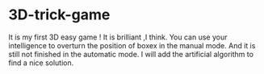 # 3D-trick-game
It is my first 3D easy game ! It is brilliant ,I think. You can use your intelligence to overturn the position of boxex in the manual mode. And it is still not finished in the automatic mode. I will add the artificial algorithm to find a nice solution.
